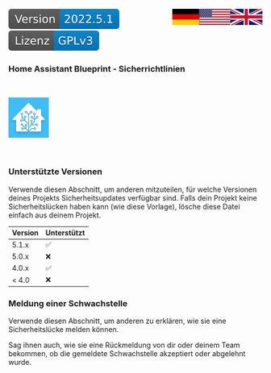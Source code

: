 <a href="Security.en.md"><img src="images/en.svg" valign="top" align="right"/></a>
<a href="Security.md"><img src="images/de.svg" valign="top" align="right"/></a>
[![Version][version-badge]][version-url]
[![License][license-badge]][license-url]

### Home Assistant Blueprint - Sicherrichtlinien
<br/>

[![Logo][logo]][project-url]

<br/>

### Unterstützte Versionen

Verwende diesen Abschnitt, um anderen mitzuteilen, für welche Versionen deines Projekts Sicherheitsupdates
verfügbar sind. Falls dein Projekt keine Sicherheitslücken haben kann (wie diese Vorlage), lösche 
diese Datei einfach aus deinem Projekt.

| Version | Unterstützt        |
| ------- | ------------------ |
| 5.1.x   | :white_check_mark: |
| 5.0.x   | :x:                |
| 4.0.x   | :white_check_mark: |
| < 4.0   | :x:                |

### Meldung einer Schwachstelle

Verwende diesen Abschnitt, um anderen zu erklären, wie sie eine Sicherheitslücke melden können.

Sag ihnen auch, wie sie eine Rückmeldung von dir oder deinem Team bekommen,
ob die gemeldete Schwachstelle akzeptiert oder abgelehnt wurde.

[logo]: images/hassio-icon.png
[project-url]: https://www.home-assistant.io/docs/automation/using_blueprints/

[license-badge]: images/license.de.svg
[license-url]: ../LICENSE.md

[version-badge]: images/version.svg
[version-url]: https://github.com/nixe64/Home-Assistant-Blueprint/releases

